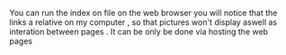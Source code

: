 You can run the index on file on the web browser
you will notice that the links a relative on my computer , so that pictures won't display aswell as interation between pages . It can be only be done via hosting the web pages
